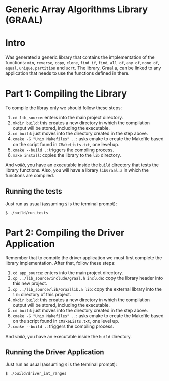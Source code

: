 # Generic Array Algorithms Library (GRAAL)

# Intro

Was generated a generic library that contains the implementation of the functions: `min`, `reverse`, `copy`, `clone`, `find_if`, `find`, `all_of`, `any_of`, `none_of`, `equal`, `unique`, `partition` and `sort`. The library, Graal.a, can be linked to any application that needs to use the functions defined in there.


# Part 1: Compiling the Library

To compile the libray only we should follow these steps:

1. `cd lib_source`: enters into the main project directory.
2. `mkdir build`: this creates a new directory in which the compilation output will be stored, including the executable.
3. `cd build`: just moves into the directory created in the step above.
4. `cmake -G "Unix Makefiles" ..`: asks cmake to create the Makefile based on the script found in `CMakeLists.txt`, one level up.
5. `cmake --build .`: triggers the compiling process.
5. `make install`: copies the library to the `lib` directory.

And *voilà*, you have an executable inside the `build` directory that tests the library functions.
Also, you will have a library `libGraal.a` in which the functions are compiled.

## Running the tests

Just run as usual (assuming `$` is the terminal prompt):

```
$ ./build/run_tests
```

# Part 2: Compiling the Driver Application


Remember that to compile the driver application we must first complete the library implementation.
After that, follow these steps:

1. `cd app_source`: enters into the main project directory.
2. `cp ../lib_source/include/graal.h include`: copy the library header into this new project.
3. `cp ../lib_source/lib/Graallib.a lib`: copy the external library into the `lib` directory of this project.
2. `mkdir build`: this creates a new directory in which the compilation output will be stored, including the executable.
3. `cd build`: just moves into the directory created in the step above.
4. `cmake -G "Unix Makefiles" ..`: asks cmake to create the Makefile based on the script found in `CMakeLists.txt`, one level up.
5. `cmake --build .`: triggers the compiling process.

And *voilà*, you have an executable inside the `build` directory.

## Running the Driver Application

Just run as usual (assuming `$` is the terminal prompt):

```
$ ./build/driver_int_ranges
```
